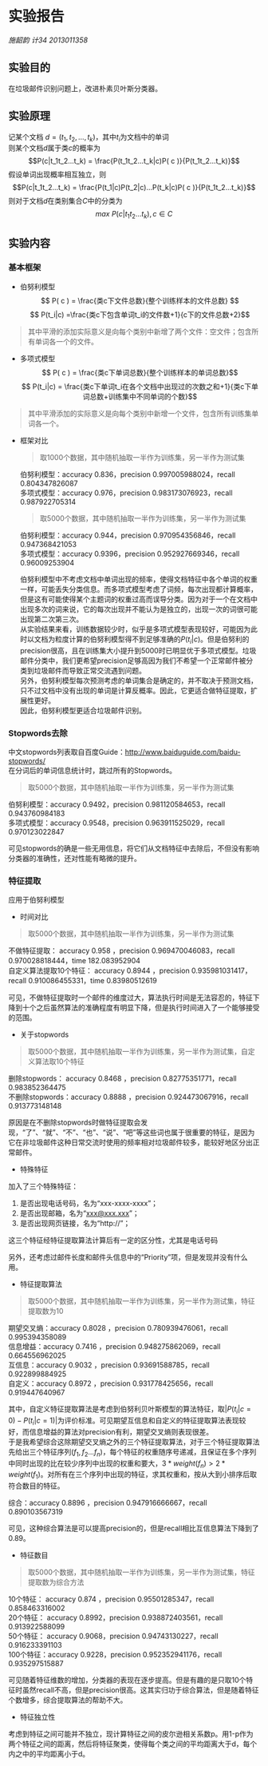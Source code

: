 # 实验报告

*施韶韵 计34 2013011358*

## 实验目的

在垃圾邮件识别问题上，改进朴素贝叶斯分类器。

## 实验原理

记某个文档 $d = (t_1, t_2, ..., t_k)$，其中$t_i$为文档中的单词  
则某个文档$d$属于类$c$的概率为
$$P(c|t_1t_2...t_k) = \frac{P(t_1t_2...t_k|c)P( c )}{P(t_1t_2...t_k)}$$
假设单词出现概率相互独立，则
$$P(c|t_1t_2...t_k) = \frac{P(t_1|c)P(t_2|c)...P(t_k|c)P( c )}{P(t_1t_2...t_k)}$$
则对于文档$d$在类别集合$C$中的分类为
$$max\ P(c|t_1t_2...t_k), c\in C$$

## 实验内容

### 基本框架

- 伯努利模型
$$ P( c ) = \frac{类c下文件总数}{整个训练样本的文件总数} $$
$$ P(t_i|c) =\frac{类c下包含单词t_i的文件数+1}{c下的文件总数+2}$$
> 其中平滑的添加实际意义是向每个类别中新增了两个文件：空文件；包含所有单词各一个的文件。

- 多项式模型
$$ P( c ) = \frac{类c下单词总数}{整个训练样本的单词总数}$$
$$ P(t_i|c) = \frac{类c下单词t_i在各个文档中出现过的次数之和+1}{类c下单词总数+训练集中不同单词的个数}$$
> 其中平滑添加的实际意义是向每个类别中新增一个文件，包含所有训练集单词各一个。

- 框架对比

    > 取1000个数据，其中随机抽取一半作为训练集，另一半作为测试集
    
    伯努利模型：accuracy 0.836，precision 0.997005988024，recall 0.804347826087  
    多项式模型：accuracy 0.976，precision 0.983173076923，recall 0.987922705314 
    
    > 取5000个数据，其中随机抽取一半作为训练集，另一半作为测试集
    
    伯努利模型：accuracy 0.944，precision 0.970954356846，recall 0.947368421053      
    多项式模型：accuracy 0.9396，precision 0.952927669346，recall 0.96009253904   
    
    伯努利模型中不考虑文档中单词出现的频率，使得文档特征中各个单词的权重一样，可能丢失分类信息。而多项式模型考虑了词频，每次出现都计算概率，但是这有可能使得某个主题词的权重过高而误导分类。因为对于一个在文档中出现多次的词来说，它的每次出现并不能认为是独立的，出现一次的词很可能出现第二次第三次。    
    从实验结果来看，训练数据较少时，似乎是多项式模型表现较好，可能因为此时以文档为粒度计算的伯努利模型得不到足够准确的$P(t_i|c)$。但是伯努利的precision很高，且在训练集大小提升到5000时已明显优于多项式模型。垃圾邮件分类中，我们更希望precision足够高因为我们不希望一个正常邮件被分类到垃圾邮件而导致正常交流遇到问题。  
    另外，伯努利模型每次预测考虑的单词集合是确定的，并不取决于预测文档，只不过文档中没有出现的单词是计算反概率。因此，它更适合做特征提取，扩展性更好。  
    因此，伯努利模型更适合垃圾邮件识别。

### Stopwords去除

中文stopwords列表取自百度Guide：http://www.baiduguide.com/baidu-stopwords/  
在分词后的单词信息统计时，跳过所有的Stopwords。

> 取5000个数据，其中随机抽取一半作为训练集，另一半作为测试集

伯努利模型：accuracy 0.9492，precision 0.981120584653，recall 0.943760984183  
多项式模型：accuracy 0.9548，precision 0.963911525029，recall 0.970123022847   

可见stopwords的确是一些无用信息，将它们从文档特征中去除后，不但没有影响分类器的准确性，还对性能有略微的提升。

### 特征提取

应用于伯努利模型

- 时间对比

> 取5000个数据，其中随机抽取一半作为训练集，另一半作为测试集

不做特征提取：
accuracy 0.958 ，precision 0.969470046083，recall 0.970028818444，time 182.083952904  
自定义算法提取10个特征：
accuracy 0.8944 ，precision 0.935981031417，recall 0.910086455331，time 0.83980512619

可见，不做特征提取时一个邮件的维度过大，算法执行时间是无法容忍的，特征下降到十个之后虽然算法的准确程度有明显下降，但是执行时间进入了一个能够接受的范围。

- 关于stopwords 

> 取5000个数据，其中随机抽取一半作为训练集，另一半作为测试集，自定义算法取10个特征

删除stopwords： accuracy 0.8468 ，precision 0.82775351771，recall 0.983852364475  
不删除stopwords：accuracy 0.8888 ，precision 0.924473067916，recall 0.913773148148

原因是在不删除stopwords时做特征提取会发现，“了”、“就”、“不”、“也”、“说”、“吧”等这些词也属于很重要的特征，是因为它在非垃圾邮件这种日常交流时使用的频率相对垃圾邮件较多，能较好地区分出正常邮件。

- 特殊特征

加入了三个特殊特征：  
1. 是否出现电话号码，名为“xxx-xxxx-xxxx”；
2. 是否出现邮箱，名为“xxx@xxx.xxx”；
3. 是否出现网页链接，名为“http://”；

这三个特征经特征提取算法计算后有一定的区分性，尤其是电话号码

另外，还考虑过邮件长度和邮件头信息中的“Priority”项，但是发现并没有什么用。

- 特征提取算法

> 取5000个数据，其中随机抽取一半作为训练集，另一半作为测试集，特征提取数为10

期望交叉熵：accuracy 0.8028 ，precision 0.780939476061，recall 0.995394358089  
信息增益：accuracy 0.7416 ，precision 0.948275862069，recall 0.664556962025  
互信息：accuracy 0.9032 ，precision 0.93691588785，recall 0.922899884925  
自定义：accuracy 0.8972 ，precision 0.931778425656，recall 0.919447640967  

其中，自定义特征提取算法是考虑到伯努利贝叶斯模型的算法特征，取$|P(t_i|c=0)-P(t_i|c=1)|$为评价标准。可见期望互信息和自定义的特征提取算法表现较好，而信息增益的算法对precision有利，期望交叉熵则表现很差。  
于是我希望综合这除期望交叉熵之外的三个特征提取算法，对于三个特征提取算法先给出三个特征序列$(f_1,f_2...f_n)$，每个特征的权重随序号递减，且保证在多个序列中同时出现的比在较少序列中出现的权重和要大，$3*weight(f_n)>2*weight(f_1)$。对所有在三个序列中出现的特征，求其权重和，按从大到小排序后取符合数目的特征。  

综合：accuracy 0.8896 ，precision 0.947916666667，recall 0.890103567319

可见，这种综合算法是可以提高precision的，但是recall相比互信息算法下降到了0.89。

- 特征数目

> 取5000个数据，其中随机抽取一半作为训练集，另一半作为测试集，特征提取数为综合方法

10个特征： accuracy 0.874 ，precision 0.95501285347，recall 0.858463316002  
20个特征： accuracy 0.8992，precision 0.938872403561，recall 0.913922588099  
50个特征： accuracy 0.9068，precision 0.94743130227，recall 0.916233391103  
100个特征：accuracy 0.9228，precision 0.952352941176，recall 0.935297515887  

可见随着特征维数的增加，分类器的表现在逐步提高。但是有趣的是只取10个特征时虽然recall不高，但是precision很高。这其实归功于综合算法，但是随着特征个数增多，综合提取算法的帮助不大。

- 特征独立性

考虑到特征之间可能并不独立，现计算特征之间的皮尔逊相关系数p。用1-p作为两个特征之间的距离，然后将特征聚类，使得每个类之间的平均距离大于d，每个内之中的平均距离小于d。
